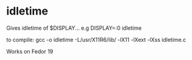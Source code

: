 idletime
========

Gives idletime of $DISPLAY... e.g DISPLAY=:0 idletime

to compile:
gcc -o idletime -L/usr/X11R6/lib/ -lX11 -lXext -lXss idletime.c

Works on Fedor 19
